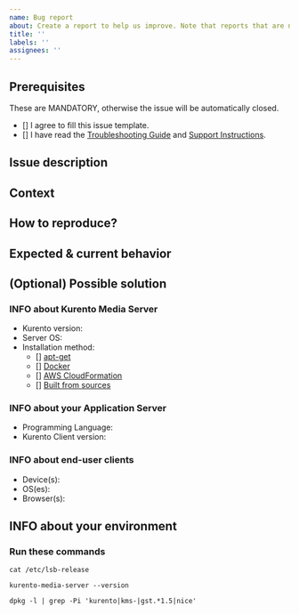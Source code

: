 ```yaml
---
name: Bug report
about: Create a report to help us improve. Note that reports that are not bugs will generally not be accepted.
title: ''
labels: ''
assignees: ''
---
```


## Prerequisites

These are MANDATORY, otherwise the issue will be automatically closed.

<!-- Fill with an 'x'. -->
* [] I agree to fill this issue template.
* [] I have read the [Troubleshooting Guide] and [Support Instructions].

[Troubleshooting Guide]: https://doc-kurento.readthedocs.io/en/latest/user/troubleshooting.html
[Support Instructions]: https://github.com/Kurento/.github/blob/master/SUPPORT.md



## Issue description

<!--
A clear and concise description of what the bug is. If you paste code or logs,
put it inside ```triple backquotes``` to preserve the formatting.
-->


## Context

<!--
How has this issue affected you? What are you trying to accomplish?
Providing context helps us come up with a solution.
-->


## How to reproduce?

<!--
Explain the exact steps that other developer should follow in order to
reproduce the same issue.

For example:
1. Create this pipeline: "..."
2. Use these settings: "..."
3. Click "Start"
4. See error
-->


## Expected & current behavior

<!-- Tell us what should happen, and what happens instead. -->


## (Optional) Possible solution

<!--
Not obligatory, but suggest a fix/reason for the bug,
or ideas on how to implement the solution.
-->


### INFO about Kurento Media Server

* Kurento version:  <!-- E.g. 6.12.0, nightly -->
* Server OS:          <!-- E.g. Ubuntu 16.04 (Xenial), 18.04 (Bionic), etc. -->
* Installation method:
    <!-- Fill with an 'X' in all the boxes that apply. -->
  - [] [apt-get]
  - [] [Docker]
  - [] [AWS CloudFormation]
  - [] [Built from sources]

[apt-get]: https://doc-kurento.readthedocs.io/en/latest/user/installation.html#installation-local
[Docker]: https://doc-kurento.readthedocs.io/en/latest/user/installation.html#installation-docker
[AWS CloudFormation]: https://doc-kurento.readthedocs.io/en/latest/user/installation.html#installation-aws
[Built from sources]: https://doc-kurento.readthedocs.io/en/latest/dev/dev_guide.html#dev-sources


### INFO about your Application Server

* Programming Language:  <!-- E.g. Java, Node.js, browser JavaScript, etc. -->
* Kurento Client version:     <!-- E.g. 6.12.0, nightly -->


### INFO about end-user clients

* Device(s):    <!-- E.g. PC, Mac, Android, iPhone, etc. -->
* OS(es):        <!-- E.g. Ubuntu 18.04, Windows 10, iOS 12, etc. -->
* Browser(s):  <!-- E.g. Firefox 74, Chrome 80, Safari 12.0, etc. -->


## INFO about your environment

<!--
Include as many relevant details about the environment where you experienced
the issue. Include things like:
* What Kurento Endpoints are used, and how are connected.
* If you are configuring STUN or TURN in Kurento and/or in the browsers.
* If the WebRTC streams are being relayed through your TURN servers.
* The network topology between servers / services / containers / etc.
* If there are any web proxies.

ANYTHING that you think might be relevant or useful.
-->


### Run these commands

<!--
Run these commands in your Kurento machine, and paste the output here.
Put the output inside ```triple backquotes``` to preserve the formatting.
-->

```
cat /etc/lsb-release
```

```
kurento-media-server --version
```

```
dpkg -l | grep -Pi 'kurento|kms-|gst.*1.5|nice'
```
